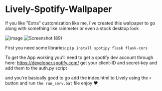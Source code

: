 # Lively-Spotify-Wallpaper
If you like "Extra" customization like me, i've created this wallpaper to go along with something like rainmeter or even a stock desktop look

![image](https://github.com/user-attachments/assets/28ad6ba8-1b0b-4296-8399-e94fa1f71d9c)
![Screenshot (89)](https://github.com/user-attachments/assets/fef2f47d-dad4-4d2e-8fe3-dbe9e973d71a)

First you need some libraries: 
  `pip install spotipy flask flask-cors`

To get the App working you'll need to get a spotify dev account through here: https://developer.spotify.com/ 
get your client-ID and secret-key and add them to the auth.py script

and you're basically good to go
add the index.html to Lively using the `+` button and run `the run_serv.bat` file
enjoy ❤ 
